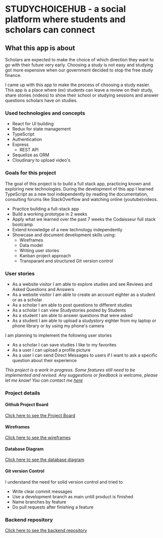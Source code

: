 # STUDYCHOICEHUB - a social platform where students and scholars can connect

## What this app is about

Scholars are expected to make the choice of which direction they want to go with their future very early. Choosing a study is not easy and studying got more expensive when our government decided to stop the free study finance. 

I came up with this app to make the process of choosing a study easier. This app is a place where (ex) students can leave a review on their study, share stories (videos) to show their school or studying sessions and answer questions scholars have on studies.

### Used technologies and concepts

- React for UI building
- Redux for state management
- TypeScript
- Authentication
- Express
  - REST API
- Sequelize as ORM
- Cloudinary to upload video's

### Goals for this project

The goal of this project is to build a full stack app, practicing known and exploring new technologies. 
During the development of this app I learned TypeScript as a new tool independently by reading the documentation, consulting forums like StackOverflow and watching online (youtube)videos.

- Practice building a full-stack app
- Build a working prototype in 2 weeks
- Apply what we learned over the past 7 weeks the Codaisseur full stack bootcamp
- Extend knowledge of a new technology independently
- Showcase and document development skills using:
  - Wireframes
  - Data model
  - Writing user stories 
  - Kanban project approach
  - Transparant and structured Git version control

### User stories

- As a website visitor I am able to explore studies and see Reviews and Asked Questions and Answers
- As a website visitor I am able to create an account eighter as a student or as a scholar
- As a scholar I am able to post questions to different studies
- As a scholar I can view Studystories posted by Students
- As a student I am able to answer questions that were asked
- As a student I am able to upload a studystory eighter from my laptop or phone library or by using my phone's camera

I am planning to implement the following user stories 
- As a scholar I can save studies I like to my favorites
- As a user I can upload a profile picture
- As a user I can send Direct Messages to users if I want to ask a specific question about their experience

*This project is a work in progress. Some features still need to be implemented and revised. Any suggestions or feedback is welcome, please let me know! You can contact me [here](https://www.linkedin.com/in/carlijnvandeweijer/)*

### Project details
#### Github Project Board 

[Click here to see the Project Board](https://github.com/users/carlijnweijer/projects/2)

#### Wireframes

[Click here to see the wireframes](https://xd.adobe.com/view/cf13e627-2a4f-41aa-bc89-a8f9bd0a6ee1-9a40/grid/)

#### Database Diagram

[Click here to see the database diagram](https://dbdiagram.io/d/5fbb9fc23a78976d7b7d0aca)

#### Git version Control

I understand the need for solid version control and tried to 
- Write clear commit messages
- Use a development branch as main untill product is finished
- Name branches by feature
- Do pull requests after finishing a feature

### Backend repository

[Click here to see the backend repository](https://github.com/carlijnweijer/STUDYCHOICEHUB-backend)


